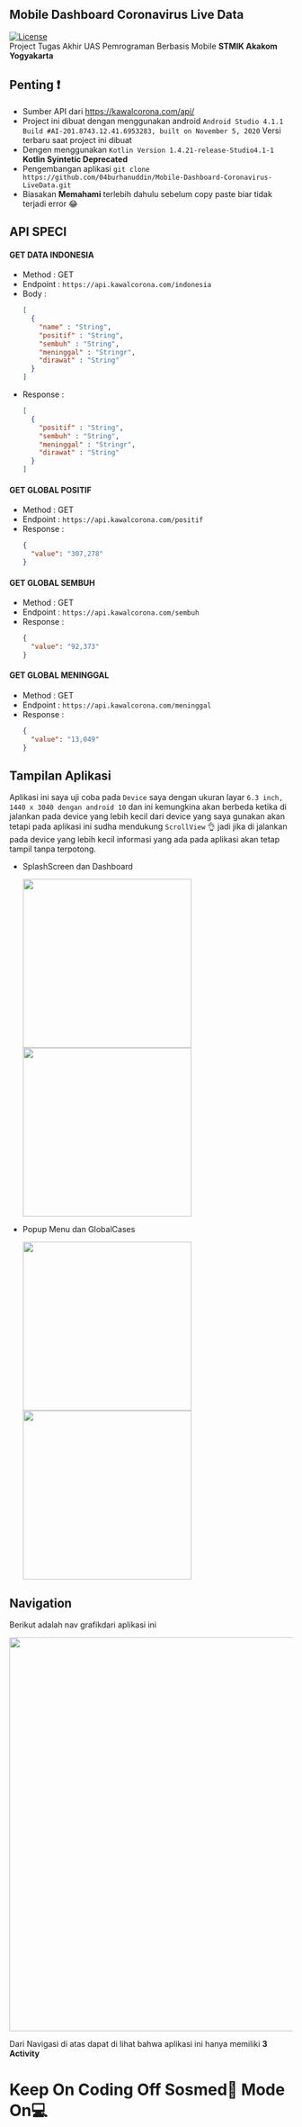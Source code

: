 ## Mobile Dashboard Coronavirus Live Data
[![License](https://img.shields.io/badge/License-BSD%202--Clause-orange.svg)](https://opensource.org/licenses/BSD-2-Clause)<br>
Project Tugas Akhir UAS Pemrograman Berbasis Mobile <b>STMIK Akakom Yogyakarta</b>
## Penting &#10071;
- Sumber API dari https://kawalcorona.com/api/
- Project ini dibuat dengan menggunakan android `Android Studio 4.1.1 Build #AI-201.8743.12.41.6953283, built on November 5, 2020` Versi terbaru
saat project ini dibuat
- Dengen menggunakan `Kotlin Version 1.4.21-release-Studio4.1-1` <b>Kotlin Syintetic Deprecated</b>
- Pengembangan aplikasi `git clone https://github.com/04burhanuddin/Mobile-Dashboard-Coronavirus-LiveData.git`
- Biasakan <b>Memahami</b> terlebih dahulu sebelum copy paste biar tidak terjadi error &#x1F602;

## API SPECI
#### GET DATA INDONESIA
- Method : GET
- Endpoint : `https://api.kawalcorona.com/indonesia`
- Body :
  ```json
  [
    {
      "name" : "String",
      "positif" : "String",
      "sembuh" : "String",
      "meninggal" : "Stringr",
      "dirawat" : "String"
    }
  ]
  ```
- Response :
  ```json
  [
    {
      "positif" : "String",
      "sembuh" : "String",
      "meninggal" : "Stringr",
      "dirawat" : "String"
    }
  ]
  ```
#### GET GLOBAL POSITIF
- Method : GET
- Endpoint : `https://api.kawalcorona.com/positif`
- Response :
  ```json
  {
    "value": "307,278"
  }
  ```
#### GET GLOBAL SEMBUH
- Method : GET
- Endpoint : `https://api.kawalcorona.com/sembuh`
- Response :
  ```json
  {
    "value": "92,373"
  }
  ```
#### GET GLOBAL MENINGGAL
- Method : GET
- Endpoint : `https://api.kawalcorona.com/meninggal`
- Response :
  ```json
  {
    "value": "13,049"
  }
  ```

## Tampilan Aplikasi
Aplikasi ini saya uji coba pada `Device` saya dengan ukuran layar `6.3 inch, 1440 x 3040 dengan android 10` dan ini kemungkina akan berbeda ketika di jalankan 
pada device yang lebih kecil dari device yang saya gunakan akan tetapi pada aplikasi ini sudha mendukung `ScrollView` &#128076; jadi jika di jalankan pada device yang lebih kecil
informasi yang ada pada aplikasi akan tetap tampil tanpa terpotong. 
- SplashScreen dan Dashboard

  <img src="OutputScreen/AppSplashScreen.jpg" width="300px"> <img src="OutputScreen/AppDashboard.jpg" width="300px">
  
- Popup Menu dan GlobalCases

  <img src="OutputScreen/AppMenuPopup.jpg" width="300px"> <img src="OutputScreen/AppGlobalCases.jpg" width="300px">

  

## Navigation
Berikut adalah nav grafikdari aplikasi ini

<img src="OutputScreen/AppNavGrafik.jpg" width="700px">

Dari Navigasi di atas dapat di lihat bahwa aplikasi ini hanya memiliki <b>3 Activity<b>

# Keep On Coding Off Sosmed&#128245; Mode On&#128187;
